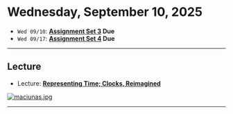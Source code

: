 # Wednesday, September 10, 2025

* `Wed 09/10`: **[Assignment Set 3](../assignments/assignment_3.md) Due**
* `Wed 09/17`: **[Assignment Set 4](../assignments/assignment_4.md) Due**

---

## Lecture

* Lecture: **[Representing Time; Clocks, Reimagined](https://github.com/golanlevin/lectures/tree/master/lecture_clock)**

[![maciunas.jpg](../../2024/daily_notes/images/maciunas.jpg)](https://github.com/golanlevin/lectures/tree/master/lecture_clock)

---
